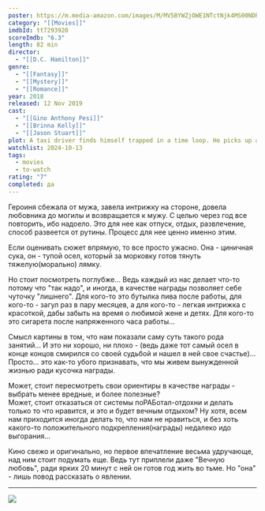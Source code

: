 ```yaml
---
poster: https://m.media-amazon.com/images/M/MV5BYWZjOWE1NTctNjk4MS00NDRlLTkxNmYtNGVlYzM1OTE3ZmJiXkEyXkFqcGdeQXVyNDQzMjI2OTU@._V1_SX300.jpg
category: "[[Movies]]"
imdbId: tt7293920
scoreImdb: "6.3"
length: 82 min
director:
  - "[[D.C. Hamilton]]"
genre:
  - "[[Fantasy]]"
  - "[[Mystery]]"
  - "[[Romance]]"
year: 2018
released: 12 Nov 2019
cast:
  - "[[Gino Anthony Pesi]]"
  - "[[Brinna Kelly]]"
  - "[[Jason Stuart]]"
plot: A taxi driver finds himself trapped in a time loop. He picks up a pretty woman in a rural area at night. Later she disappears. The loop starts over, when he switches the meter back to vacant.
watchlist: 2024-10-13
tags:
  - movies
  - to-watch
rating: "7"
completed: да
---
```

Героиня сбежала от мужа, завела интрижку на стороне, довела любовника до могилы и возвращается к мужу. С целью через год все повторить, ибо надоело. Это для нее как отпуск, отдых, развлечение, способ развеется от рутины. Процесс для нее ценно именно этим.

Если оценивать сюжет впрямую, то все просто ужасно. Она - циничная сука, он - тупой осел, который за морковку готов тянуть тяжелую(морально) лямку.

Но стоит посмотреть поглубже... Ведь каждый из нас делает что-то потому что "так надо", и иногда, в качестве награды позволяет себе чуточку "лишнего". Для кого-то это бутылка пива после работы, для кого-то - загул раз в пару месяцев, а для кого-то - легкая интрижка с красоткой, дабы забыть на время о любимой жене и детях. Для кого-то это сигарета после напряженного часа работы...

Смысл картины в том, что нам показали саму суть такого рода занятий... И это ни хорошо, ни плохо - (ведь даже тот самый осел в конце концов смирился со своей судьбой и нашел в ней свое счастье)... Просто... это как-то убого признавать, что мы живем вынужденной жизнью ради кусочка награды.

Может, стоит пересмотреть свои ориентиры в качестве награды - выбрать менее вредные, и более полезные?  
Может, стоит отказаться от системы поРАБотал-отдохни и делать только то что нравится, и это и будет вечным отдыхом? Ну хотя, всем нам приходится иногда делать то, что нам не нравиться, и без хоть какого-то положительного подкрепления(награды) недалеко идо выгорания...

Кино свежо и оригинально, но первое впечатление весьма удручающе, над ним стоит подумать еще. Ведь тут приплели даже "Вечную любовь", ради ярких 20 минут с ней он готов год жить во тьме. Но "она" - лишь повод рассказать о явлении.

---
![](https://m.media-amazon.com/images/M/MV5BYWZjOWE1NTctNjk4MS00NDRlLTkxNmYtNGVlYzM1OTE3ZmJiXkEyXkFqcGdeQXVyNDQzMjI2OTU@._V1_SX300.jpg)
